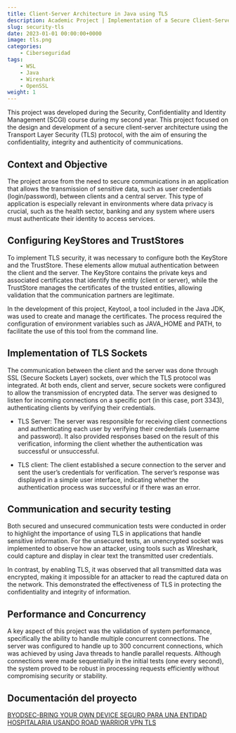```yaml
---
title: Client-Server Architecture in Java using TLS
description: Academic Project | Implementation of a Secure Client-Server Architecture in Java using TLS to secure communications.
slug: security-tls
date: 2023-01-01 00:00:00+0000
image: tls.png
categories:
    - Ciberseguridad
tags:
    - WSL
    - Java
    - Wireshark
    - OpenSSL
weight: 1
---
```


This project was developed during the Security, Confidentiality and Identity Management (SCGI) course during my second year. This project focused on the design and development of a secure client-server architecture using the Transport Layer Security (TLS) protocol, with the aim of ensuring the confidentiality, integrity and authenticity of communications.

## Context and Objective
The project arose from the need to secure communications in an application that allows the transmission of sensitive data, such as user credentials (login/password), between clients and a central server. This type of application is especially relevant in environments where data privacy is crucial, such as the health sector, banking and any system where users must authenticate their identity to access services.

## Configuring KeyStores and TrustStores
To implement TLS security, it was necessary to configure both the KeyStore and the TrustStore. These elements allow mutual authentication between the client and the server. The KeyStore contains the private keys and associated certificates that identify the entity (client or server), while the TrustStore manages the certificates of the trusted entities, allowing validation that the communication partners are legitimate.

In the development of this project, Keytool, a tool included in the Java JDK, was used to create and manage the certificates. The process required the configuration of environment variables such as JAVA_HOME and PATH, to facilitate the use of this tool from the command line.

## Implementation of TLS Sockets
The communication between the client and the server was done through SSL (Secure Sockets Layer) sockets, over which the TLS protocol was integrated. At both ends, client and server, secure sockets were configured to allow the transmission of encrypted data. The server was designed to listen for incoming connections on a specific port (in this case, port 3343), authenticating clients by verifying their credentials.

- TLS Server: The server was responsible for receiving client connections and authenticating each user by verifying their credentials (username and password). It also provided responses based on the result of this verification, informing the client whether the authentication was successful or unsuccessful.

- TLS client: The client established a secure connection to the server and sent the user’s credentials for verification. The server’s response was displayed in a simple user interface, indicating whether the authentication process was successful or if there was an error.

## Communication and security testing
Both secured and unsecured communication tests were conducted in order to highlight the importance of using TLS in applications that handle sensitive information. For the unsecured tests, an unencrypted socket was implemented to observe how an attacker, using tools such as Wireshark, could capture and display in clear text the transmitted user credentials.

In contrast, by enabling TLS, it was observed that all transmitted data was encrypted, making it impossible for an attacker to read the captured data on the network. This demonstrated the effectiveness of TLS in protecting the confidentiality and integrity of information.

## Performance and Concurrency
A key aspect of this project was the validation of system performance, specifically the ability to handle multiple concurrent connections. The server was configured to handle up to 300 concurrent connections, which was achieved by using Java threads to handle parallel requests. Although connections were made sequentially in the initial tests (one every second), the system proved to be robust in processing requests efficiently without compromising security or stability.

## Documentación del proyecto
[BYODSEC-BRING YOUR OWN DEVICE SEGURO PARA UNA ENTIDAD HOSPITALARIA USANDO ROAD WARRIOR VPN TLS](/conexion_TLS.pdf)